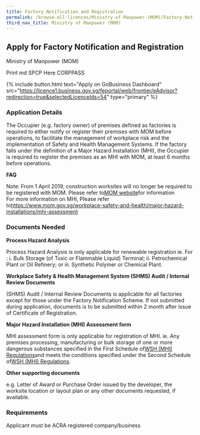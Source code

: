 ```yaml
---
title: Factory Notification and Registration
permalink: /browse-all-licences/Ministry-of-Manpower-(MOM)/Factory-Notification-and-Registration
third_nav_title: Ministry of Manpower (MOM)
---
```


## Apply for Factory Notification and Registration

Ministry of Manpower (MOM)

Print md SPCP Here CORPPASS

{% include button.html text="Apply on GoBusiness Dashboard" src="https://licence1.business.gov.sg/feportal/web/frontier/eAdvisor?redirection=true&selectedLicenceIds=54" type="primary" %}

### Application Details

<p>The Occupier (e.g. factory owner) of premises defined as factories is required to either notify or register their premises with MOM before operations, to facilitate the management of workplace risk and the implementation of Safety and Health Management Systems. If the factory falls under the definition of a Major Hazard Installation (MHI), the Occupier is required to register the premises as an MHI with MOM, at least 6 months before operations.</p>
<p><strong>FAQ</strong></p>
<p>Note: From 1 April 2019, construction worksites will no longer be required to be registered with MOM. Please refer to<a href="https://www.mom.gov.sg/workplace-safety-and-health/factory-notification-and-registration/requirements-for-factories" target="_blank" rel="noopener">MOM website</a>for information<br />For more information on MHI, Please refer to<a href="https://www.mom.gov.sg/workplace-safety-and-health/major-hazard-installations/mhi-assessment" target="_blank" rel="noopener">https://www.mom.gov.sg/workplace-safety-and-health/major-hazard-installations/mhi-assessment</a></p>

### Documents Needed

<p><strong>Process Hazard Analysis</strong></p>
<p>Process Hazard Analysis is only applicable for renewable registration ie. For : i. Bulk Storage (of Toxic or Flammable Liquid) Terminal; ii. Petrochemical Plant or Oil Refinery; or iii. Synthetic Polymer or Chemical Plant.</p>
<p><strong>Workplace Safety & Health Management System (SHMS) Audit / Internal Review Documents</strong></p>
<p>(SHMS) Audit / Internal Review Documents is applicable for all factories except for those under the Factory Notification Scheme. If not submitted during application, documents is to be submitted within 2 month after issue of Certificate of Registration.</p>
<p><strong>Major Hazard Installation (MHI) Assessment form</strong></p>
<p>MHI assessment form is only applicable for registration of MHI. ie. Any premises processing, manufacturing or bulk storage of one or more dangerous substances specified in the First Schedule of<a href="http://statutes.agc.gov.sg/aol/search/display/view.w3p;page=0;query=CompId%3Ad0a5a91e-1319-499a-8fda-e401fae9663a;rec=0;resUrl=http%3A%2F%2Fstatutes.agc.gov.sg%2Faol%2Fbrowse%2FyearResults.w3p%3BpNum%3D5%3Btype%3DslGaz%3Byear%3D2017" target="_new"><u>WSH (MHI) Regulations</u></a>and meets the conditions specified under the Second Schedule of<a href="http://statutes.agc.gov.sg/aol/search/display/view.w3p;page=0;query=CompId%3Ad0a5a91e-1319-499a-8fda-e401fae9663a;rec=0;resUrl=http%3A%2F%2Fstatutes.agc.gov.sg%2Faol%2Fbrowse%2FyearResults.w3p%3BpNum%3D5%3Btype%3DslGaz%3Byear%3D2017" target="_new"><u>WSH (MHI) Regulations</u></a>.</p>
<p><strong>Other supporting documents</strong></p>
<p>e.g. Letter of Award or Purchase Order issued by the developer, the worksite location or layout plan or any other documents requested, if available.</p>

### Requirements

Applicant must be ACRA registered company/business

